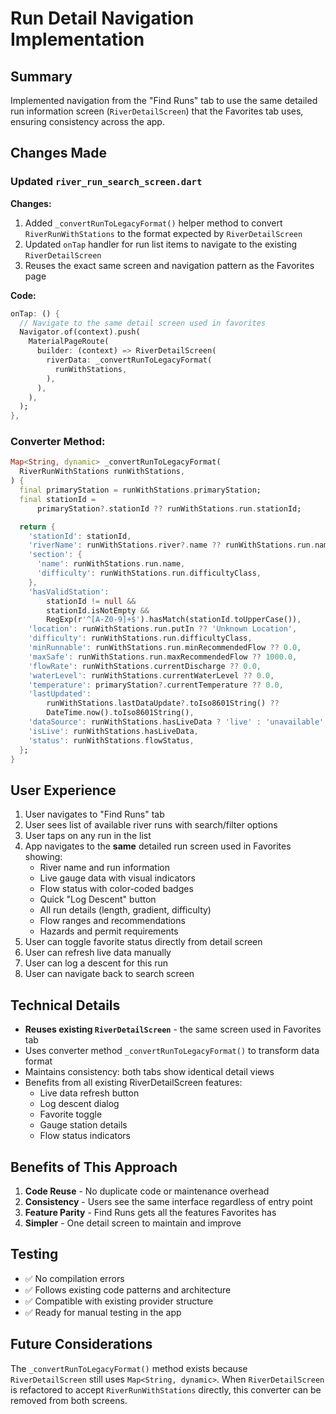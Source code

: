 # Run Detail Navigation Implementation

## Summary
Implemented navigation from the "Find Runs" tab to use the same detailed run information screen (`RiverDetailScreen`) that the Favorites tab uses, ensuring consistency across the app.

## Changes Made

### Updated `river_run_search_screen.dart`
**Changes:**
1. Added `_convertRunToLegacyFormat()` helper method to convert `RiverRunWithStations` to the format expected by `RiverDetailScreen`
2. Updated `onTap` handler for run list items to navigate to the existing `RiverDetailScreen`
3. Reuses the exact same screen and navigation pattern as the Favorites page

**Code:**
```dart
onTap: () {
  // Navigate to the same detail screen used in favorites
  Navigator.of(context).push(
    MaterialPageRoute(
      builder: (context) => RiverDetailScreen(
        riverData: _convertRunToLegacyFormat(
          runWithStations,
        ),
      ),
    ),
  );
},
```

### Converter Method:
```dart
Map<String, dynamic> _convertRunToLegacyFormat(
  RiverRunWithStations runWithStations,
) {
  final primaryStation = runWithStations.primaryStation;
  final stationId =
      primaryStation?.stationId ?? runWithStations.run.stationId;

  return {
    'stationId': stationId,
    'riverName': runWithStations.river?.name ?? runWithStations.run.name,
    'section': {
      'name': runWithStations.run.name,
      'difficulty': runWithStations.run.difficultyClass,
    },
    'hasValidStation':
        stationId != null &&
        stationId.isNotEmpty &&
        RegExp(r'^[A-Z0-9]+$').hasMatch(stationId.toUpperCase()),
    'location': runWithStations.run.putIn ?? 'Unknown Location',
    'difficulty': runWithStations.run.difficultyClass,
    'minRunnable': runWithStations.run.minRecommendedFlow ?? 0.0,
    'maxSafe': runWithStations.run.maxRecommendedFlow ?? 1000.0,
    'flowRate': runWithStations.currentDischarge ?? 0.0,
    'waterLevel': runWithStations.currentWaterLevel ?? 0.0,
    'temperature': primaryStation?.currentTemperature ?? 0.0,
    'lastUpdated':
        runWithStations.lastDataUpdate?.toIso8601String() ??
        DateTime.now().toIso8601String(),
    'dataSource': runWithStations.hasLiveData ? 'live' : 'unavailable',
    'isLive': runWithStations.hasLiveData,
    'status': runWithStations.flowStatus,
  };
}
```

## User Experience
1. User navigates to "Find Runs" tab
2. User sees list of available river runs with search/filter options
3. User taps on any run in the list
4. App navigates to the **same** detailed run screen used in Favorites showing:
   - River name and run information
   - Live gauge data with visual indicators
   - Flow status with color-coded badges
   - Quick "Log Descent" button
   - All run details (length, gradient, difficulty)
   - Flow ranges and recommendations
   - Hazards and permit requirements
5. User can toggle favorite status directly from detail screen
6. User can refresh live data manually
7. User can log a descent for this run
8. User can navigate back to search screen

## Technical Details
- **Reuses existing `RiverDetailScreen`** - the same screen used in Favorites tab
- Uses converter method `_convertRunToLegacyFormat()` to transform data format
- Maintains consistency: both tabs show identical detail views
- Benefits from all existing RiverDetailScreen features:
  - Live data refresh button
  - Log descent dialog
  - Favorite toggle
  - Gauge station details
  - Flow status indicators

## Benefits of This Approach
1. **Code Reuse** - No duplicate code or maintenance overhead
2. **Consistency** - Users see the same interface regardless of entry point
3. **Feature Parity** - Find Runs gets all the features Favorites has
4. **Simpler** - One detail screen to maintain and improve

## Testing
- ✅ No compilation errors
- ✅ Follows existing code patterns and architecture
- ✅ Compatible with existing provider structure
- ✅ Ready for manual testing in the app

## Future Considerations
The `_convertRunToLegacyFormat()` method exists because `RiverDetailScreen` still uses `Map<String, dynamic>`. When `RiverDetailScreen` is refactored to accept `RiverRunWithStations` directly, this converter can be removed from both screens.
